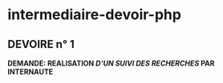 # intermediaire-devoir-php

## DEVOIRE n° 1

**DEMANDE: REALISATION ___D'UN SUIVI DES RECHERCHES___ PAR INTERNAUTE**
